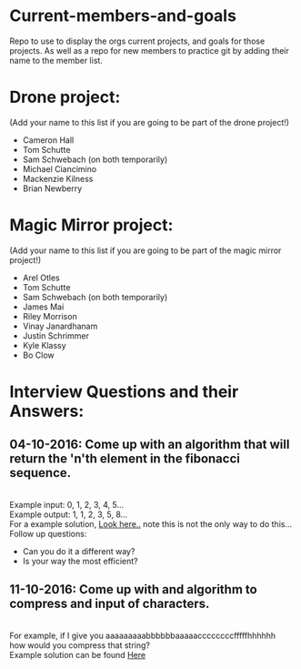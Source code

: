 # Current-members-and-goals
Repo to use to display the orgs current projects, and goals for those projects. As well as a repo for new members to practice git by adding their name to the member list.

# Drone project:
(Add your name to this list if you are going to be part of the drone project!)
- Cameron Hall
- Tom Schutte
- Sam Schwebach (on both temporarily)
- Michael Ciancimino
- Mackenzie Kilness
- Brian Newberry

# Magic Mirror project:
(Add your name to this list if you are going to be part of the magic mirror project!)
- Arel Otles
- Tom Schutte
- Sam Schwebach (on both temporarily)
- James Mai
- Riley Morrison
- Vinay Janardhanam
- Justin Schrimmer
- Kyle Klassy
- Bo Clow

# Interview Questions and their Answers:
## 04-10-2016: Come up with an algorithm that will return the 'n'th element in the fibonacci sequence.
<br>Example input:  0, 1, 2, 3, 4, 5...
<br>Example output: 1, 1, 2, 3, 5, 8...
<br>For a example solution, <a href="https://github.com/UW-Enlight/Current-members-and-goals/blob/master/fib.py">Look here..</a> note this is not the only way to do this...
Follow up questions: 
- Can you do it a different way?
- Is your way the most efficient?

## 11-10-2016: Come up with and algorithm to compress and input of characters.
<br>For example, if I give you aaaaaaaaabbbbbbaaaaaccccccccfffffhhhhhh
<br> how would you compress that string?
<br>Example solution can be found <a href="https://github.com/UW-Enlight/Current-memb
    ers-and-goals/blob/master/compression.java">Here</a>
